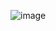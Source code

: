 ![image](https://user-images.githubusercontent.com/43310141/132848853-45c477d8-a127-4969-9cf0-27bd591851c5.png)
